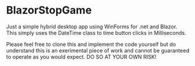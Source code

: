 # BlazorStopGame

Just a simple hybrid desktop app using WinForms for .net and Blazor.  
This simply uses the DateTime class to time button clicks in Milliseconds.

Please feel free to clone this and implement the code yourself but do understand this is an exerimental 
piece of work and cannot be guaranteed to operate as you would expect.  DO SO AT YOUR OWN RISK!

